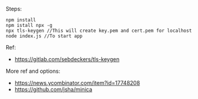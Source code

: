 Steps:
```
npm install
npm istall npx -g
npx tls-keygen //This will create key.pem and cert.pem for localhost
node index.js //To start app
```

Ref: 
* https://gitlab.com/sebdeckers/tls-keygen

More ref and options: 
* https://news.ycombinator.com/item?id=17748208
* https://github.com/jsha/minica
